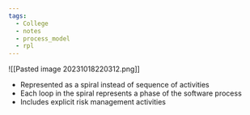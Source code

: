 ```yaml
---
tags:
  - College
  - notes
  - process_model
  - rpl
---
```

![[Pasted image 20231018220312.png]]
- Represented as a spiral instead of sequence of activities 
- Each loop in the spiral represents a phase of the software process 
- Includes explicit risk management activities
